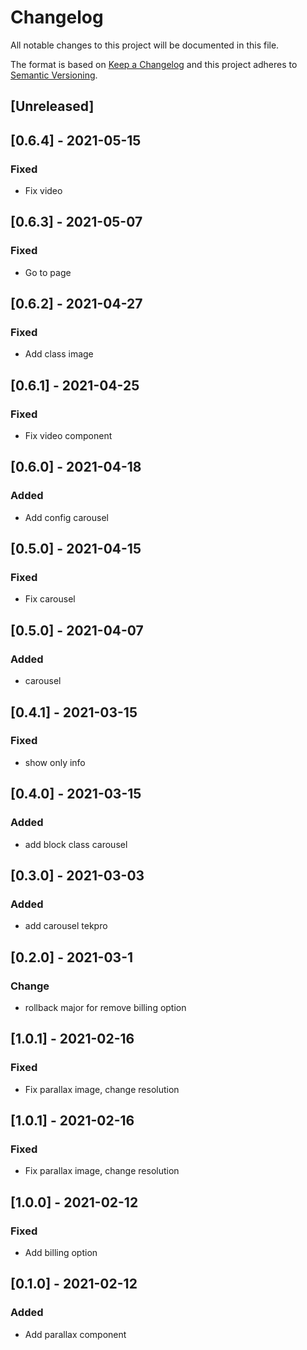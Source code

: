 # Changelog

All notable changes to this project will be documented in this file.

The format is based on [Keep a Changelog](http://keepachangelog.com/en/1.0.0/)
and this project adheres to [Semantic Versioning](http://semver.org/spec/v2.0.0.html).

## [Unreleased]

## [0.6.4] - 2021-05-15
### Fixed
- Fix video

## [0.6.3] - 2021-05-07
### Fixed
- Go to page

## [0.6.2] - 2021-04-27
### Fixed
- Add class image

## [0.6.1] - 2021-04-25
### Fixed
- Fix video component

## [0.6.0] - 2021-04-18
### Added
- Add config carousel


## [0.5.0] - 2021-04-15
### Fixed
- Fix carousel

## [0.5.0] - 2021-04-07
### Added
- carousel

## [0.4.1] - 2021-03-15
### Fixed
- show only info

## [0.4.0] - 2021-03-15
### Added
- add block class carousel

## [0.3.0] - 2021-03-03
### Added
- add carousel tekpro

## [0.2.0] - 2021-03-1
### Change
- rollback major for remove billing option

## [1.0.1] - 2021-02-16
### Fixed
- Fix parallax image, change resolution

## [1.0.1] - 2021-02-16
### Fixed
- Fix parallax image, change resolution

## [1.0.0] - 2021-02-12
### Fixed
- Add billing option

## [0.1.0] - 2021-02-12
### Added
- Add parallax component